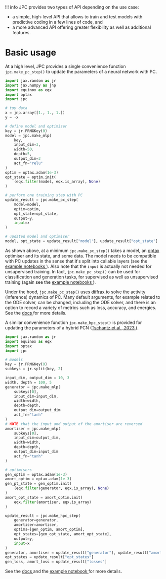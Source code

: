 !!! info
    JPC provides two types of API depending on the use case:
* a simple, high-level API that allows to train and test models with predictive 
coding in a few lines of code, and
* a more advanced API offering greater flexibility as well as additional features.

# Basic usage
At a high level, JPC provides a single convenience function `jpc.make_pc_step()` 
to update the parameters of a neural network with PC.
```py
import jax.random as jr
import jax.numpy as jnp
import equinox as eqx
import optax
import jpc

# toy data
x = jnp.array([1., 1., 1.])
y = -x

# define model and optimiser
key = jr.PRNGKey(0)
model = jpc.make_mlp(
    key, 
    input_dim=3,
    width=50,
    depth=5,
    output_dim=3
    act_fn="relu"
)
optim = optax.adam(1e-3)
opt_state = optim.init(
    (eqx.filter(model, eqx.is_array), None)
)

# perform one training step with PC
update_result = jpc.make_pc_step(
    model=model,
    optim=optim,
    opt_state=opt_state,
    output=y,
    input=x
)

# updated model and optimiser
model, opt_state = update_result["model"], update_result["opt_state"]
```
As shown above, at a minimum `jpc.make_pc_step()` takes a model, an [optax
](https://github.com/google-deepmind/optax) optimiser and its 
state, and some data. The model needs to be compatible with PC updates in the 
sense that it's split into callable layers (see the 
[example notebooks
](https://thebuckleylab.github.io/jpc/examples/discriminative_pc/)). Also note 
that the `input` is actually not needed for unsupervised training. In fact, 
`jpc.make_pc_step()` can be used for classification and generation tasks, for 
supervised as well as unsupervised training (again see the [example notebooks
](https://thebuckleylab.github.io/jpc/examples/discriminative_pc/)). 

Under the hood, `jpc.make_pc_step()` uses [diffrax
](https://github.com/patrick-kidger/diffrax) to solve the activity (inference) 
dynamics of PC. Many default arguments, for example related to the ODE solver,
can be changed, including the ODE solver, and there is an option to record a 
variety of metrics such as loss, accuracy, and energies. See the [docs
](https://thebuckleylab.github.io/jpc/api/Training/#jpc.make_pc_step) for more 
details.

A similar convenience function `jpc.make_hpc_step()` is provided for updating the
parameters of a hybrid PCN ([Tschantz et al., 2023
](https://journals.plos.org/ploscompbiol/article?id=10.1371/journal.pcbi.1011280)).
```py
import jax.random as jr
import equinox as eqx
import optax
import jpc

# models
key = jr.PRNGKey(0)
subkeys = jr.split(key, 2)

input_dim, output_dim = 10, 3
width, depth = 100, 5
generator = jpc.make_mlp(
    subkeys[0], 
    input_dim=input_dim,
    width=width,
    depth=depth,
    output_dim=output_dim
    act_fn="tanh"
)
# NOTE that the input and output of the amortiser are reversed
amortiser = jpc.make_mlp(
    subkeys[0], 
    input_dim=output_dim,
    width=width,
    depth=depth,
    output_dim=input_dim
    act_fn="tanh"
)

# optimisers
gen_optim = optax.adam(1e-3)
amort_optim = optax.adam(1e-3)
gen_pt_state = gen_optim.init(
    (eqx.filter(generator, eqx.is_array), None)
)
amort_opt_state = amort_optim.init(
    eqx.filter(amortiser, eqx.is_array)
)

update_result = jpc.make_hpc_step(
    generator=generator,
    amortiser=amortiser,
    optims=[gen_optim, amort_optim],
    opt_states=[gen_opt_state, amort_opt_state],
    output=y,
    input=x
)
generator, amortiser = update_result["generator"], update_result["amortiser"]
opt_states = update_result["opt_states"]
gen_loss, amort_loss = update_result["losses"]
```
See the [docs
](https://thebuckleylab.github.io/jpc/api/Training/#jpc.make_hpc_step) and the
[example notebook
](https://thebuckleylab.github.io/jpc/examples/hybrid_pc/) for more details.

